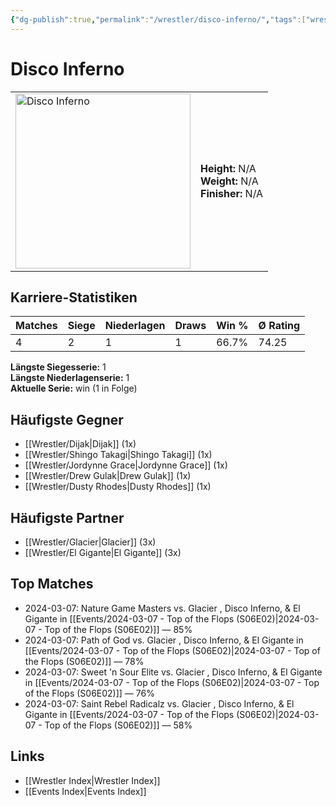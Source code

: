 ```yaml
---
{"dg-publish":true,"permalink":"/wrestler/disco-inferno/","tags":["wrestler"],"noteIcon":"","created":"2025-08-11T09:33:18.378+02:00"}
---
```



# Disco Inferno

<table>
<tr>
<td><img src="Disco Inferno.png" width="280" alt="Disco Inferno"></td>
<td>
<b>Height:</b> N/A<br>
<b>Weight:</b> N/A<br>
<b>Finisher:</b> N/A<br>
</td>
</tr>
</table>

## Karriere-Statistiken

| Matches | Siege | Niederlagen | Draws | Win % | Ø Rating |
|---------|-------|-------------|-------|-------|-----------|
| 4 | 2 | 1 | 1 | 66.7% | 74.25 |

**Längste Siegesserie:** 1<br>**Längste Niederlagenserie:** 1<br>**Aktuelle Serie:** win (1 in Folge)


## Häufigste Gegner
- [[Wrestler/Dijak\|Dijak]] (1x)
- [[Wrestler/Shingo Takagi\|Shingo Takagi]] (1x)
- [[Wrestler/Jordynne Grace\|Jordynne Grace]] (1x)
- [[Wrestler/Drew Gulak\|Drew Gulak]] (1x)
- [[Wrestler/Dusty Rhodes\|Dusty Rhodes]] (1x)

## Häufigste Partner
- [[Wrestler/Glacier\|Glacier]] (3x)
- [[Wrestler/El Gigante\|El Gigante]] (3x)

## Top Matches
- 2024-03-07: Nature Game Masters  vs. Glacier , Disco Inferno, & El Gigante in [[Events/2024-03-07 - Top of the Flops (S06E02)\|2024-03-07 - Top of the Flops (S06E02)]] — 85%
- 2024-03-07: Path of God vs. Glacier , Disco Inferno, & El Gigante in [[Events/2024-03-07 - Top of the Flops (S06E02)\|2024-03-07 - Top of the Flops (S06E02)]] — 78%
- 2024-03-07: Sweet 'n Sour Elite vs. Glacier , Disco Inferno, & El Gigante in [[Events/2024-03-07 - Top of the Flops (S06E02)\|2024-03-07 - Top of the Flops (S06E02)]] — 76%
- 2024-03-07: Saint Rebel Radicalz vs. Glacier , Disco Inferno, & El Gigante in [[Events/2024-03-07 - Top of the Flops (S06E02)\|2024-03-07 - Top of the Flops (S06E02)]] — 58%

## Links
- [[Wrestler Index\|Wrestler Index]]
- [[Events Index\|Events Index]]
